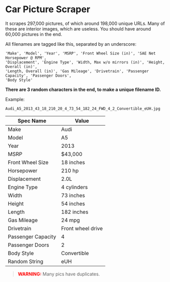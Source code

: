 # Car Picture Scraper
It scrapes 297,000 pictures, of which around 198,000 unique URLs. Many of these are interior images, which are useless. You should have around 60,000 pictures in the end. 

All filenames are tagged like this, separated by an underscore:

```
'Make', 'Model', 'Year', 'MSRP', 'Front Wheel Size (in)', 'SAE Net Horsepower @ RPM',
'Displacement', 'Engine Type', 'Width, Max w/o mirrors (in)', 'Height, Overall (in)',
'Length, Overall (in)', 'Gas Mileage', 'Drivetrain', 'Passenger Capacity', 'Passenger Doors',
'Body Style'
```
__There are 3 random characters in the end, to make a unique filename ID.__

Example:
```
Audi_A5_2013_43_18_210_20_4_73_54_182_24_FWD_4_2_Convertible_eUH.jpg
```
| Spec Name  | Value |
| ------------- | ------------- |
| Make  | Audi  |
| Model  | A5  |
| Year  | 2013  |
| MSRP  | $43,000  |
| Front Wheel Size  | 18 inches  |
| Horsepower  | 210 hp |
| Displacement  | 2.0L  |
| Engine Type  | 4 cylinders  |
| Width  | 73 inches  |
| Height  | 54 inches  |
| Length  | 182 inches  |
| Gas Mileage  | 24 mpg  |
| Drivetrain  | Front wheel drive  |
| Passenger Capacity  | 4  |
| Passenger Doors | 2 |
| Body Style | Convertible |
| Random String | eUH |


> <font color='red'>__WARNING:__</font> Many pics have duplicates. 
